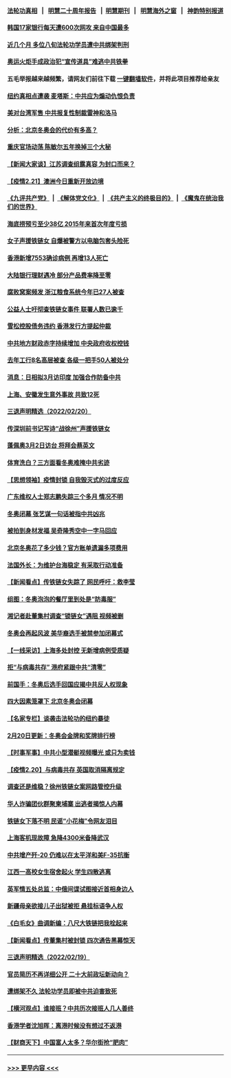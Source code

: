 #### [法轮功真相](https://github.com/gfw-breaker/truth/blob/master/README.md?t=0) &nbsp;&nbsp;|&nbsp;&nbsp; [明慧二十周年报告](https://github.com/gfw-breaker/mh-reports/blob/master/README.md?t=0) &nbsp;&nbsp;|&nbsp;&nbsp;[明慧期刊](https://github.com/gfw-breaker/mh-qikan) &nbsp;&nbsp;|&nbsp;&nbsp; [明慧海外之窗](https://github.com/gfw-breaker/mh-news/blob/master/README.md?t=0) &nbsp;&nbsp;|&nbsp;&nbsp; [神韵特别报道](https://github.com/gfw-breaker/mh-news/blob/master/shenyun.md?t=0)
#### [韩国17家银行每天遭600次网攻 来自中国最多](../pages/nsc413/n13594713.md?t=02220450) 
#### [近几个月 多位八旬法轮功学员遭中共绑架判刑](../pages/nsc413/n13591671.md?t=02220450) 
#### [奥运火炬手成政治犯“宣传道具”难逃中共铁拳](../pages/nsc413/n13593837.md?t=02220450) 
#### 五毛举报越来越频繁，请网友们前往下载 [一键翻墙软件](https://github.com/gfw-breaker/ssr-accounts)，并将此项目推荐给亲友
#### [纽约真相点遭袭 麦塔斯：中共应为煽动仇恨负责](../pages/nsc413/n13594621.md?t=02220450) 
#### [美对台湾军售 中共报复性制裁雷神和洛马](../pages/nsc413/n13594328.md?t=02220450) 
#### [分析：北京冬奥会的代价有多高？](../pages/nsc413/n13594100.md?t=02220450) 
#### [重庆官场动荡 陈敏尔五年换掉三个大秘](../pages/nsc413/n13594162.md?t=02220450) 
#### [【新闻大家谈】江苏调查组露真容 为封口而来？](../pages/nsc413/n13594365.md?t=02220450) 
#### [【疫情2.21】澳洲今日重新开放边境](../pages/nsc413/n13593717.md?t=02220450) 
#### [《九评共产党》](https://github.com/begood0513/9ping.md/blob/master/README.md) &nbsp;|&nbsp; [《解体党文化》](../../../../jtdwh.md/blob/master/README.md)  &nbsp;|&nbsp; [《共产主义的终极目的》](../../../../gczydzjmd.md/blob/master/README.md) &nbsp;|&nbsp; [《魔鬼在统治我们的世界》](../../../../mgztzwmdsj.md/blob/master/README.md) 
#### [海底捞预亏至少38亿 2015年来首次年度亏损](../pages/nsc413/n13593726.md?t=02220450) 
#### [女子声援铁链女 自爆被警方以电脑包套头险死](../pages/nsc413/n13593618.md?t=02220450) 
#### [香港新增7553确诊病例 再增13人死亡](../pages/nsc413/n13593697.md?t=02220450) 
#### [大陆银行理财遇冷 部分产品费率降至零](../pages/nsc413/n13593471.md?t=02220450) 
#### [腐败窝案频发 浙江粮食系统今年已27人被查](../pages/nsc413/n13593504.md?t=02220450) 
#### [公益人士吁彻查铁链⼥事件 联署人数已逾千](../pages/nsc413/n13592639.md?t=02220450) 
#### [雪松控股债务违约 香港发行方提起仲裁](../pages/nsc413/n13592827.md?t=02220450) 
#### [中共地方财政赤字持续增加 中央政府收权控钱](../pages/nsc413/n13593424.md?t=02220450) 
#### [去年工行8名高层被查 各级一把手50人被处分](../pages/nsc413/n13593107.md?t=02220450) 
#### [消息：日相拟3月访印度 加强合作防备中共](../pages/nsc413/n13592915.md?t=02220450) 
#### [上海、安徽发生意外事故 共致12死](../pages/nsc413/n13593237.md?t=02220450) 
#### [三退声明精选（2022/02/20）](../pages/nsc413/n13594508.md?t=02220450) 
#### [传深圳前书记写诗“战徐州”声援铁链女](../pages/nsc413/n13592905.md?t=02220450) 
#### [蓬佩奥3月2日访台 将拜会蔡英文](../pages/nsc413/n13592670.md?t=02220450) 
#### [体育洗白？三方面看冬奥难掩中共劣迹](../pages/nsc413/n13592151.md?t=02220450) 
#### [【思想领袖】疫情封锁 自我毁灭式的过度反应](../pages/nsc413/n13561019.md?t=02220450) 
#### [广东维权人士郑志鹏失踪三个多月 情况不明](../pages/nsc413/n13590822.md?t=02220450) 
#### [冬奥闭幕 张艺谋一句话被指中共凶兆](../pages/nsc413/n13591920.md?t=02220450) 
#### [被拍到身材发福 吴奇隆秀空中一字马回应](../pages/nsc413/n13592298.md?t=02220450) 
#### [北京冬奥花了多少钱？官方账单遗漏多项费用](../pages/nsc413/n13592382.md?t=02220450) 
#### [法国外长：为维护台海稳定 有采取行动准备](../pages/nsc413/n13592450.md?t=02220450) 
#### [【新闻看点】传铁链女失踪了 网民呼吁：救李莹](../pages/nsc413/n13592380.md?t=02220450) 
#### [组图：冬奥泡泡的餐厅里到处是“防毒服”](../pages/nsc413/n13590525.md?t=02220450) 
#### [湘记者赴董集村调查“锁链女”遇阻 视频被删](../pages/nsc413/n13592226.md?t=02220450) 
#### [冬奥会再起风波 美华裔选手被禁参加闭幕式](../pages/nsc413/n13592206.md?t=02220450) 
#### [【一线采访】上海多处封控 无新增病例受质疑](../pages/nsc413/n13592005.md?t=02220450) 
#### [拒“与病毒共存” 港府紧跟中共“清零”](../pages/nsc413/n13592153.md?t=02220450) 
#### [前国手：冬奥后选手回国应揭中共反人权现象](../pages/nsc413/n13591581.md?t=02220450) 
#### [四大因素笼罩下 北京冬奥会闭幕](../pages/nsc413/n13591934.md?t=02220450) 
#### [【名家专栏】谈袭击法轮功的纽约暴徒](../pages/nsc413/n13591735.md?t=02220450) 
#### [2月20日更新：冬奥会金牌和奖牌排行榜](../pages/nsc413/n13591588.md?t=02220450) 
#### [【时事军事】中共小型潜艇视频曝光 或只为卖钱](../pages/nsc413/n13591324.md?t=02220450) 
#### [【疫情2.20】与病毒共存 英国取消隔离规定](../pages/nsc413/n13591345.md?t=02220450) 
#### [调查还是维稳？徐州铁链女案网路管控升级](../pages/nsc413/n13591404.md?t=02220450) 
#### [华人诈骗团伙群聚柬埔寨 出逃者揭惊人内幕](../pages/nsc413/n13591415.md?t=02220450) 
#### [铁链女下落不明 民谣“小花梅”令网友泪目](../pages/nsc413/n13591317.md?t=02220450) 
#### [上海客机现故障 急降4300米备降武汉](../pages/nsc413/n13590807.md?t=02220450) 
#### [中共增产歼-20 仍难以在太平洋和美F-35抗衡](../pages/nsc413/n13580045.md?t=02220450) 
#### [江西一高校女生宿舍起火 学生四散逃离](../pages/nsc413/n13590804.md?t=02220450) 
#### [英军情五处总监：中俄间谍试图接近首相身边人](../pages/nsc413/n13590168.md?t=02220450) 
#### [新疆母亲欲接儿子出狱被拒 悬挂标语争人权](../pages/nsc413/n13590547.md?t=02220450) 
#### [《白毛女》曲调新编：八尺大铁链把我栓起来](../pages/nsc413/n13590654.md?t=02220450) 
#### [【新闻看点】传董集村被封锁 四次通告黑幕惊天](../pages/nsc413/n13590190.md?t=02220450) 
#### [三退声明精选（2022/02/19）](../pages/nsc413/n13590603.md?t=02220450) 
#### [官员简历不再详细公开 二十大前政坛新动向？](../pages/nsc413/n13590468.md?t=02220450) 
#### [遭绑架不久 法轮功学员即被中共迫害致死](../pages/nsc413/n13587121.md?t=02220450) 
#### [【横河观点】谁接班？中共历次接班人几人善终](../pages/nsc413/n13590357.md?t=02220450) 
#### [香港学者沈旭晖：离港时候没有想过不返港](../pages/nsc413/n13590327.md?t=02220450) 
#### [【财商天下】中国富人太多？华尔街抢“肥肉”](../pages/nsc413/n13590241.md?t=02220450) 

----
#### [ >>> 更早内容 <<< ](../indexes/nsc413-earlier.md)
